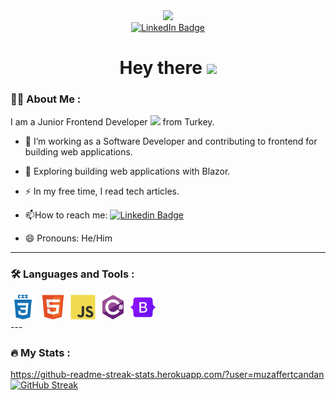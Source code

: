 <div id="header" align="center">
  <img src="https://media.giphy.com/media/M9gbBd9nbDrOTu1Mqx/giphy.gif" width="100"/>
</div>
<div id="badges" align="center">
   <a href="https://www.linkedin.com/in/muzaffertcandan/">
    <img src="https://img.shields.io/badge/LinkedIn-blue?style=for-the-badge&logo=linkedin&logoColor=white" alt="LinkedIn Badge" target=”_blank” />
  </a>
</div>
<h1 align="center">
  Hey there
  <img src="https://media.giphy.com/media/hvRJCLFzcasrR4ia7z/giphy.gif" width="30px"/>
</h1>

### 👨‍💻 About Me :
I am a Junior Frontend Developer <img src="https://media.giphy.com/media/WUlplcMpOCEmTGBtBW/giphy.gif" width="30"> from Turkey.
- :telescope: I’m working as a Software Developer and contributing to frontend for building web applications.

- :seedling: Exploring building web applications with Blazor.

- :zap: In my free time, I read tech articles.

- :mailbox:How to reach me: [![Linkedin Badge](https://img.shields.io/badge/-muzaffertcandan-blue?style=flat&logo=Linkedin&logoColor=white)](https://www.linkedin.com/in/muzaffertcandan/)
- 😄 Pronouns: He/Him
---

### :hammer_and_wrench: Languages and Tools :
<div>
  <img src="https://github.com/devicons/devicon/blob/master/icons/css3/css3-plain-wordmark.svg"  title="CSS3" alt="CSS" width="40" height="40"/>&nbsp;
  <img src="https://github.com/devicons/devicon/blob/master/icons/html5/html5-original.svg" title="HTML5" alt="HTML" width="40" height="40"/>&nbsp;
  <img src="https://github.com/devicons/devicon/blob/master/icons/javascript/javascript-original.svg" title="JavaScript" alt="JavaScript" width="40"                    height="40"/>&nbsp;
   <img src="https://github.com/devicons/devicon/blob/master/icons/csharp/csharp-original.svg" title="Csharp" alt="Csharp" width="40" height="40"/>&nbsp;
   <img src="https://github.com/devicons/devicon/blob/master/icons/bootstrap/bootstrap-original.svg" title="Bootstrap" alt="Bootstrap" width="40" height="40"/>&nbsp;
</div>
---

### :fire: My Stats :
https://github-readme-streak-stats.herokuapp.com/?user=muzaffertcandan
[![GitHub Streak](http://github-readme-streak-stats.herokuapp.com?user=muzaffertcandan&theme=dark&background=000000)](https://git.io/streak-stats)




<!--
<div align="center">
<img src="https://komarev.com/ghpvc/?username=muzaffertcandan&style=flat-square&color=blue" alt=""/>
</div>

-->
<!--
**muzaffertcandan/muzaffertcandan** is a ✨ _special_ ✨ repository because its `README.md` (this file) appears on your GitHub profile.

Here are some ideas to get you started:

- 🔭 I’m currently working on ...
- 🌱 I’m currently learning ...
- 👯 I’m looking to collaborate on ...
- 🤔 I’m looking for help with ...
- 💬 Ask me about ...
- 📫 How to reach me: ...

- ⚡ Fun fact: ...
-->
